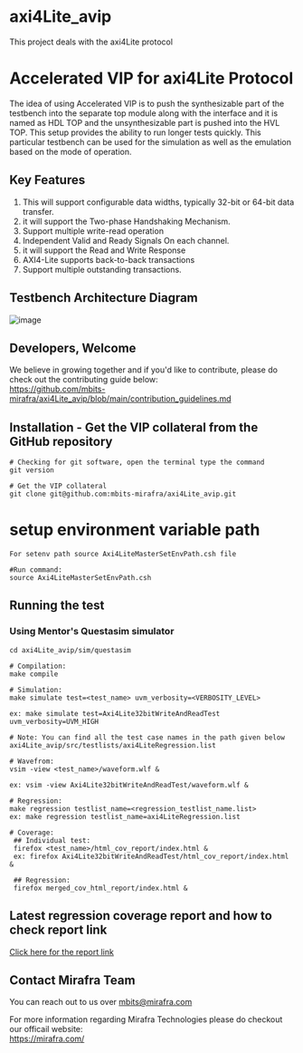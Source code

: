 
# axi4Lite_avip
This project deals with the axi4Lite protocol

# Accelerated VIP for axi4Lite Protocol
The idea of using Accelerated VIP is to push the synthesizable part of the testbench into the separate top module along with the interface and it is named as HDL TOP and the unsynthesizable part is pushed into the HVL TOP. This setup provides the ability to run longer tests quickly. This particular testbench can be used for the simulation as well as the emulation based on the mode of operation.


## Key Features 
1. This will support configurable data widths, typically 32-bit or 64-bit data transfer.
2. it will support the Two-phase Handshaking Mechanism.
3. Support multiple write-read operation
4. Independent Valid and Ready Signals On each channel.
5. it will support the Read and Write Response
6. AXI4-Lite supports back-to-back transactions 
7. Support multiple outstanding transactions.

   
## Testbench Architecture Diagram
![image](https://github.com/user-attachments/assets/208e83bf-25b2-4af0-9d2f-835d27d9d8c6)

## Developers, Welcome
We believe in growing together and if you'd like to contribute, please do check out the contributing guide below:  
https://github.com/mbits-mirafra/axi4Lite_avip/blob/main/contribution_guidelines.md

## Installation - Get the VIP collateral from the GitHub repository

```
# Checking for git software, open the terminal type the command
git version

# Get the VIP collateral
git clone git@github.com:mbits-mirafra/axi4Lite_avip.git
```

# setup environment variable path
```
For setenv path source Axi4LiteMasterSetEnvPath.csh file

#Run command:
source Axi4LiteMasterSetEnvPath.csh
```

## Running the test

### Using Mentor's Questasim simulator 

```
cd axi4Lite_avip/sim/questasim

# Compilation:  
make compile

# Simulation:
make simulate test=<test_name> uvm_verbosity=<VERBOSITY_LEVEL>

ex: make simulate test=Axi4Lite32bitWriteAndReadTest uvm_verbosity=UVM_HIGH

# Note: You can find all the test case names in the path given below
axi4Lite_avip/src/testlists/axi4LiteRegression.list

# Wavefrom:  
vsim -view <test_name>/waveform.wlf &

ex: vsim -view Axi4Lite32bitWriteAndReadTest/waveform.wlf &

# Regression:
make regression testlist_name=<regression_testlist_name.list>
ex: make regression testlist_name=axi4LiteRegression.list

# Coverage: 
 ## Individual test:
 firefox <test_name>/html_cov_report/index.html &
 ex: firefox Axi4Lite32bitWriteAndReadTest/html_cov_report/index.html &

 ## Regression:
 firefox merged_cov_html_report/index.html &

```

## Latest regression coverage report and how to check report link
[Click here for the report link](https://github.com/mbits-mirafra/axi4Lite_avip/issues/1)

## Contact Mirafra Team  
You can reach out to us over mbits@mirafra.com

For more information regarding Mirafra Technologies please do checkout our officail website:  
https://mirafra.com/

